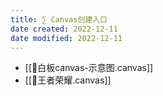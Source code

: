 ```yaml
---
title: ∑ Canvas创建入口
date created: 2022-12-11
date modified: 2022-12-11
---
```


- [[🧩白板canvas-示意图.canvas]]
- [[🧩王者荣耀.canvas]]